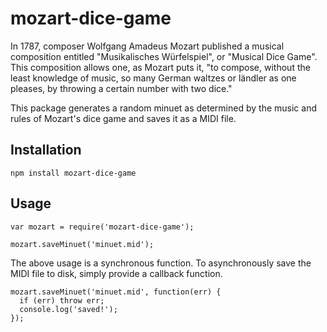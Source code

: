 # mozart-dice-game

In 1787, composer Wolfgang Amadeus Mozart published a musical composition entitled "Musikalisches Würfelspiel", or "Musical Dice Game".  This composition allows one, as Mozart puts it, "to compose, without the least knowledge of music, so many German waltzes or ländler as one pleases, by throwing a certain number with two dice."

This package generates a random minuet as determined by the music and rules of Mozart's dice game and saves it as a MIDI file.

## Installation

`npm install mozart-dice-game`

## Usage

```
var mozart = require('mozart-dice-game');

mozart.saveMinuet('minuet.mid');
```

The above usage is a synchronous function.  To asynchronously save the MIDI file to disk, simply provide a callback function.

```
mozart.saveMinuet('minuet.mid', function(err) {
  if (err) throw err;
  console.log('saved!');
});
```
